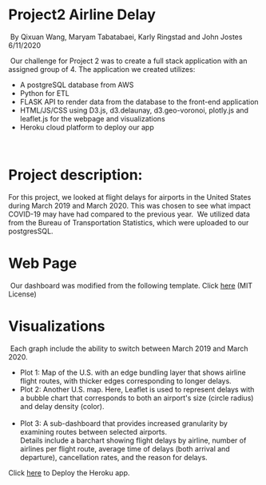 # Project2 Airline Delay
​
By Qixuan Wang, Maryam Tabatabaei, Karly Ringstad and John Jostes 6/11/2020 <p>
​
  Our challenge for Project 2 was to create a full stack application with an assigned group of 4.
The application we created utilizes:
* A postgreSQL database from AWS
* Python for ETL 
* FLASK API to render data from the database to the front-end application
* HTML/JS/CSS using D3.js, d3.delaunay, d3.geo-voronoi, plotly.js and leaflet.js for the webpage and visualizations
* Heroku cloud platform to deploy our app <p>
​
# Project description:
  For this project, we looked at flight delays for airports in the United States during March 2019 and March 2020. 
This was chosen to see what impact COVID-19 may have had compared to the previous year.
​
  We utilized data from the Bureau of Transportation Statistics, which were uploaded to our postgresSQL.
​
# Web Page
​
  Our dashboard was modified from the following template. Click [here](https://startbootstrap.com/themes/grayscale/)  (MIT License)
​
# Visualizations
​
Each graph include the ability to switch between March 2019 and March 2020. <p>
* Plot 1: Map of the U.S. with an edge bundling layer that shows airline flight routes, with thicker edges corresponding to longer delays.
​
* Plot 2: Another U.S. map. Here, Leaflet is used to represent delays with a bubble chart that corresponds to both an airport's size (circle radius) and delay density (color). <br/>
​
* Plot 3: A sub-dashboard that provides increased granularity by examining routes between selected airports. <br/>
Details include a barchart showing flight delays by airline, number of airlines per flight route, average time of delays (both arrival and departure), cancellation rates, and the reason for delays. 
  
Click [here](https://flight-delay-2020.herokuapp.com/) to Deploy the Heroku app.
